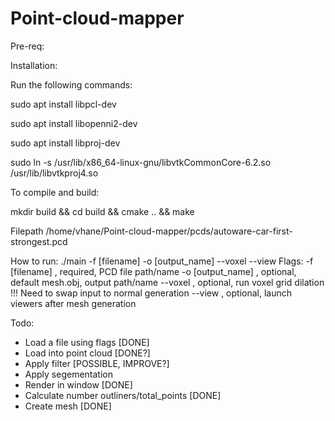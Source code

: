 # Point-cloud-mapper

Pre-req: 

Installation: 

Run the following commands: 

sudo apt install libpcl-dev

sudo apt install libopenni2-dev 

sudo apt install libproj-dev

sudo ln -s /usr/lib/x86_64-linux-gnu/libvtkCommonCore-6.2.so /usr/lib/libvtkproj4.so

To compile and build:  

mkdir build && cd build && cmake .. && make 


Filepath /home/vhane/Point-cloud-mapper/pcds/autoware-car-first-strongest.pcd

How to run:
./main -f [filename] -o [output_name] --voxel --view
Flags:
-f [filename] , required, PCD file path/name
-o [output_name] , optional, default mesh.obj, output path/name
--voxel , optional, run voxel grid dilation !!! Need to swap input to normal generation
--view , optional, launch viewers after mesh generation


Todo: 

* Load a file using flags [DONE]
* Load into point cloud [DONE?]
* Apply filter  [POSSIBLE, IMPROVE?]
* Apply segementation 
* Render in window [DONE]
* Calculate number outliners/total_points [DONE]
* Create mesh [DONE]
